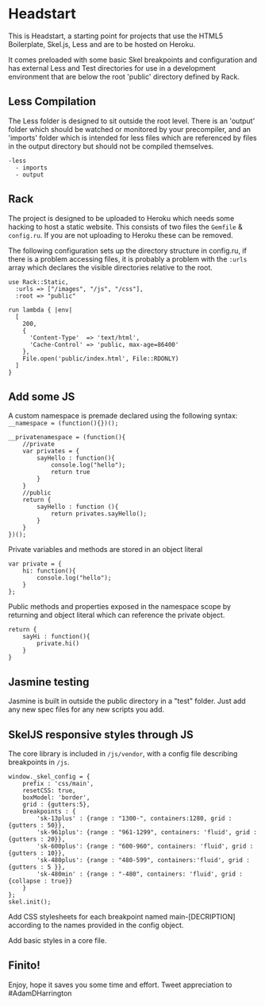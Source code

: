 Headstart
========

This is Headstart, a starting point for projects that use the HTML5 Boilerplate, Skel.js, Less and are to be hosted on Heroku.

It comes preloaded with some basic Skel breakpoints and configuration and has external Less and Test directories for use in a development environment that are below the root 'public' directory defined by Rack. 

Less Compilation
------------------

The Less folder is designed to sit outside the root level. There is an 'output' folder which should be watched or monitored by your precompiler, and an 'imports' folder which is intended for less files which are referenced by files in the output directory but should not be compiled themselves.

	-less
	  - imports
	  - output


Rack
------

The project is designed to be uploaded to Heroku which needs some hacking to host a static website. This consists of two files the `Gemfile` & `config.ru`. If you are not uploading to Heroku these can be removed.

The following configuration sets up the directory structure in config.ru, if there is a problem accessing files, it is probably a problem with the `:urls` array which declares the visible directories relative to the root.

	use Rack::Static,
	  :urls => ["/images", "/js", "/css"], 
	  :root => "public"

	run lambda { |env|
	  [
		200,
		{
		  'Content-Type'  => 'text/html',
		  'Cache-Control' => 'public, max-age=86400'
		},
		File.open('public/index.html', File::RDONLY)
	  ]
	}

Add some JS
----------------

A custom namespace is premade declared using the following syntax: `__namespace = (function(){})();`

	__privatenamespace = (function(){
		//private
		var privates = {
			sayHello : function(){
				console.log("hello");
				return true
			}
		}
		//public
		return {
			sayHello : function (){
				return privates.sayHello();
			}
		}
	})();

Private variables and methods are stored in an object literal 

	var private = {
		hi: function(){
			console.log("hello");
		}
	};
	

Public methods and properties exposed in the namespace scope by returning and object literal which can reference the private object.

	return { 
		sayHi : function(){
			private.hi()
		}
	}

Jasmine testing
---------------------

Jasmine is built in outside the public directory in a "test" folder. Just add any new spec files for any new scripts you add.


SkelJS responsive styles through JS
------------------------------------

The core library is included in `/js/vendor`, with a config file describing breakpoints in `/js`.

    window._skel_config = {
        prefix : 'css/main',
        resetCSS: true,
        boxModel: 'border',
        grid : {gutters:5},
        breakpoints : {
            'sk-13plus' : {range : "1300-", containers:1280, grid : {gutters : 50}},
            'sk-961plus': {range : "961-1299", containers: 'fluid', grid : {gutters : 20}},
            'sk-600plus': {range : "600-960", containers: 'fluid', grid : {gutters : 10}},
            'sk-480plus': {range : "480-599", containers:'fluid', grid : {gutters : 5 }},
            'sk-480min' : {range : "-480", containers: 'fluid', grid : {collapse : true}}
        }
    };
    skel.init();

Add CSS stylesheets for each breakpoint named main-[DECRIPTION]
according to the names provided in the config object.

Add basic styles in a core file.

Finito!
-----------

Enjoy, hope it saves you some time and effort. Tweet appreciation to #AdamDHarrington


